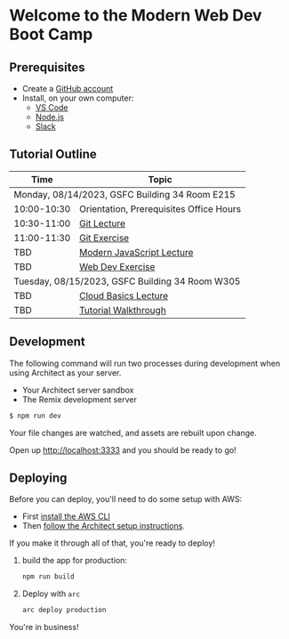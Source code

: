 # Welcome to the Modern Web Dev Boot Camp

## Prerequisites

- Create a [GitHub account](https://github.com)
- Install, on your own computer:
  - [VS Code](https://code.visualstudio.com/download)
  - [Node.js](https://nodejs.org/en/download)
  - [Slack](https://slack.com/downloads/)

## Tutorial Outline

<table>
  <thead>
    <tr>
      <th>Time</th>
      <th>Topic</th>
    </tr>
  </thead>
  <tbody>
    <tr><td colspan="2">Monday, 08/14/2023, GSFC Building 34 Room E215</td></tr>
    <tr><td>10:00-10:30</td><td>Orientation, Prerequisites Office Hours</td>
    <tr><td>10:30-11:00</td><td><a href="syllabus/git-lecture.md">Git Lecture</a></td>
    <tr><td>11:00-11:30</td><td><a href="syllabus/git-exercise.md">Git Exercise</a></td>
    <tr><td>TBD</td><td><a href="syllabus/modern-javascript.md">Modern JavaScript Lecture</a></td>
    <tr><td>TBD</td><td><a href="syllabus/web-dev-exercise.md">Web Dev Exercise</a></td>
    <tr><td colspan="2">Tuesday, 08/15/2023, GSFC Building 34 Room W305</td></tr>
    <tr><td>TBD</td><td><a href="syllabus/cloud-basics-lecture.md">Cloud Basics Lecture</a></td>
    <tr><td>TBD</td><td><a href="syllabus/tutorial-walkthrough.md">Tutorial Walkthrough</a></td>
  </tbody>
</table>

## Development

The following command will run two processes during development when using Architect as your server.

- Your Architect server sandbox
- The Remix development server

```sh
$ npm run dev
```

Your file changes are watched, and assets are rebuilt upon change.

Open up [http://localhost:3333](http://localhost:3333) and you should be ready to go!

## Deploying

Before you can deploy, you'll need to do some setup with AWS:

- First [install the AWS CLI](https://docs.aws.amazon.com/cli/latest/userguide/install-cliv2.html)
- Then [follow the Architect setup instructions](https://arc.codes/docs/en/guides/get-started/detailed-aws-setup).

If you make it through all of that, you're ready to deploy!

1. build the app for production:

   ```sh
   npm run build
   ```

2. Deploy with `arc`

   ```sh
   arc deploy production
   ```

You're in business!
